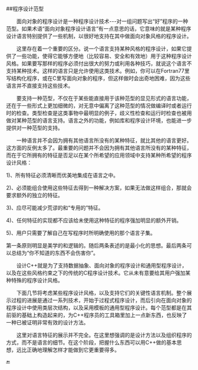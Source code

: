 ##程序设计范型

&emsp;&emsp;面向对象的程序设计是一种程序设计技术---对一组问题写出“好”程序的一种范型。如果术语“面向对象程序设计语言”有一点意思的话，它意味的就是某种程序设计语言特别提供了一些机制，以很好地支持在其中做面向对象风格的程序设计。

&emsp;&emsp;这里存在着一个重要的区分。说一个语言支持某种风格的程序设计，如果它提供了一些功能，使得它能够方便地（比较容易、安全和有效地）用于这种程序设计风格。如果要写那样的程序必须付出很大的努力或利用各种技巧，就说这个语言不支持某种技术。这样的语言只是允许使用这类技术。例如，你可以在Fortran77里写结构化程序，或在C里写面向对象的程序，但这样做时会出奇地困难，因为这些语言并不直接支持这些技术。

&emsp;&emsp;要支持一种范型，不仅在于某些能直接用于该种范型的显见形式的语言功能，还在于一些形式上更加细微的，对无意中偏离了这种范型的情况做编译时或者运行时的检查。类型检查是这类事物中最明显的例子，歧义性检查和运行时检查也被用做对某种范型的语言支持。语言之外的功能，例如库和程序设计环境，也能进一步提供对一种范型的支持。

&emsp;&emsp;一种语言并不会因为拥有其他语言所没有的某种特征，就比其他的语言更好。这方面的反例太多了。最重要的问题并不会因为拥有其他语言所没有的某种特征，而在于它所拥有的特征是否足以在某个所希望的应用领域中支持某种所希望的程序设计风格：

1)、所有特征必须清晰而优美地集成在语言之中。

2)、必须能组合使用这些特征去得到一种解决方案，如果无法做这样组合，那就会要求额外的独立的特征。

3)、应尽可能减少荒谬的和“专用的”特征。

4)、任何特征的实现都不应该给未使用这种特征的程序强加明显的额外开销。

5)、用户只需要了解自己在写程序时所明确使用的那个语言子集。

第一条原则明显是美学的和逻辑的。随后两条表述的是最小化的思想。最后两条可以总结为“你不知道的东西不会伤害你”。

&emsp;&emsp;设计C++就是为了支持数据抽象、面向对象的程序设计和通用型程序设计，以及在这些风格约束之下的传统的C程序设计技术。它从未有意要给其用户强加某种特殊的程序设计风格。

&emsp;&emsp;下面几节将考虑某些程序设计风格，以及支持它们的关键性语言机制。整个展示过程的进展是通过一系列技术，开始于过程式程序设计，而后引向在面向对象的程序设计中使用类层次结构，以及采用模板的通用型程序设计。每个范型都是在其前驱的基础上构造起来的，为C++程序员的工具箱里加上一点新东西，也反映了一种已被证明非常有效的设计方法。

&emsp;&emsp;这里对语言特征的展示并不完全。在这里想强调的是设计方法以及组织程序的方式，而不是语言的细节。在这个阶段，把握什么东西可以用C++做的基本思想，远比正确地理解怎样才能做到它更重要得多。

🔚